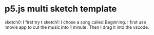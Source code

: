 # p5.js multi sketch template
sketch0:
I first try t
sketch1:
I chose a song called Beginning.
I first use imovie app to cut the music into 1 minute.
Then I drag it into the vscode.

